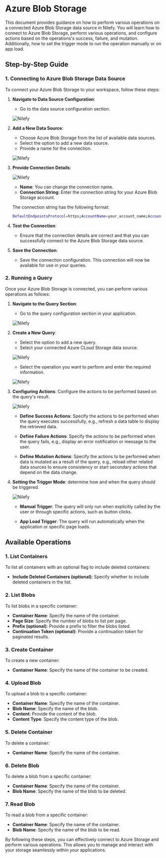 # Azure Blob Storage

This document provides guidance on how to perform various operations on a connected Azure Blob Storage data source in Nilefy. You will learn how to connect to Azure Blob Storage, perform various operations, and configure actions based on the operations's success, failure, and mutation. Additionally, how to set the trigger mode to run the operation manually or on app load.

## Step-by-Step Guide

### 1. Connecting to Azure Blob Storage Data Source

To connect your Azure Blob Storage to your workspace, follow these steps:

1. **Navigate to Data Source Configuration**:
   - Go to the data source configuration section.

    ![Nilefy](img/ds.png)

2. **Add a New Data Source**:
   - Choose Azure Blob Storage from the list of available data sources.
   - Select the option to add a new data source.
   - Provide a name for the connection.

   ![Nilefy](img/ds_name.png)

3. **Provide Connection Details**:

    ![Nilefy](img/azure_blob_storage/ds_config.png)

   - **Name**: You can change the connection name.
   - **Connection String**: Enter the connection string for your Azure Blob Storage account.

    The connection string has the following format:

    ```bash
    DefaultEndpointsProtocol=https;AccountName=your_account_name;AccountKey=your_account_key;EndpointSuffix=core.windows.net
    ```

4. **Test the Connection**:
   - Ensure that the connection details are correct and that you can successfully connect to the Azure Blob Storage data source.

5. **Save the Connection**:
   - Save the connection configuration. This connection will now be available for use in your queries.


### 2. Running a Query

Once your Azure Blob Storage is connected, you can perform various operations as follows:

1. **Navigate to the Query Section**:
   - Go to the query configuration section in your application.
    
    ![Nilefy](img/query_config.png)
  
2. **Create a New Query**:
   - Select the option to add a new query.
   - Select your connected Azure CLoud Storage data source.

    ![Nilefy](img/azure_blob_storage/query_add.png)

   - Select the operation you want to perform and enter the required information.
    
    ![Nilefy](img/azure_blob_storage/query.png)

3. **Configuring Actions**: Configure the actions to be performed based on the query's result.

    ![Nilefy](img/interactions.png)

    - **Define Success Actions**: Specify the actions to be performed when the query executes successfully, e.g., refresh a data table to display the retrieved data. 

    - **Define Failure Actions**: Specify the actions to be performed when the query fails, e.g., display an error notification or message to the user.

    - **Define Mutation Actions**: Specify the actions to be performed when data is mutated as a result of the query, e.g., reload other related data sources to ensure consistency or start secondary actions that depend on the data change.

4. **Setting the Trigger Mode**: determine how and when the query should be triggered.
    
    ![Nilefy](img/trigger.png)

    - **Manual Trigger**: The query will only run when explicitly called by the user or through specific actions, such as button clicks.

    - **App Load Trigger**: The query will run automatically when the application or specific page loads.

## Available Operations

### 1. List Containers

To list all containers with an optional flag to include deleted containers:

- **Include Deleted Containers (optional)**: Specify whether to include deleted containers in the list.

### 2. List Blobs

To list blobs in a specific container:

- **Container Name**: Specify the name of the container.
- **Page Size**: Specify the number of blobs to list per page.
- **Prefix (optional)**: Provide a prefix to filter the blobs listed.
- **Continuation Token (optional)**: Provide a continuation token for paginated results.

### 3. Create Container

To create a new container:

- **Container Name**: Specify the name of the container to be created.

### 4. Upload Blob

To upload a blob to a specific container:

- **Container Name**: Specify the name of the container.
- **Blob Name**: Specify the name of the blob.
- **Content**: Provide the content of the blob.
- **Content Type**: Specify the content type of the blob.

### 5. Delete Container

To delete a container:

- **Container Name**: Specify the name of the container.

### 6. Delete Blob

To delete a blob from a specific container:

- **Container Name**: Specify the name of the container.
- **Blob Name**: Specify the name of the blob to be deleted.

### 7. Read Blob

To read a blob from a specific container:

- **Container Name**: Specify the name of the container.
- **Blob Name**: Specify the name of the blob to be read.

By following these steps, you can effectively connect to Azure Storage and perform various operations. This allows you to manage and interact with your storage seamlessly within your applications.